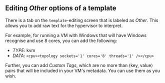 ## Editing _Other_ options of a template

There is a tab on the `template`-editing screen that is labeled as _Other_. This allows you to add raw text for the hypervisor to interpret.

For example, for running a VM with Windows that will have Windows recognise and use 8 cores, you can add the following:

* _TYPE_: kvm
* _DATA_: `<cpu><topology sockets='1' cores='8' threads='1' /></cpu>`

Further, you can add _Custom Tags_, which are no more than ⟨key, value⟩ pairs that will be included in your VM's metadata. You can use them as you wish.